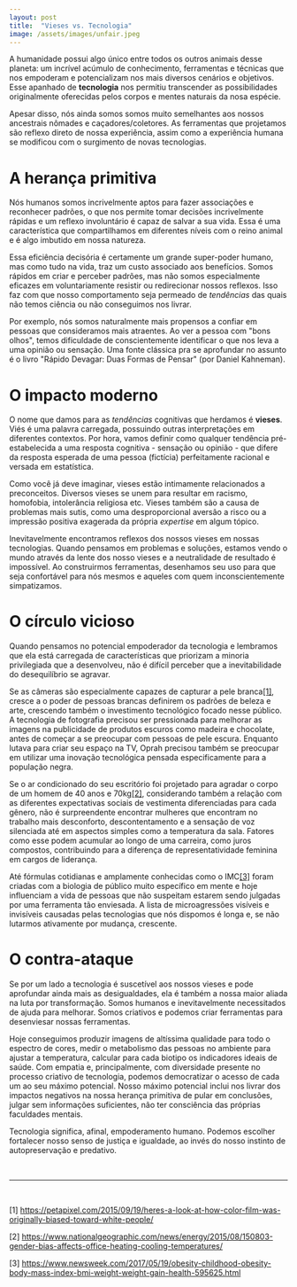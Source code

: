 ```yaml
---
layout: post
title:  "Vieses vs. Tecnologia"
image: /assets/images/unfair.jpeg
---
```


A humanidade possui algo único entre todos os outros animais desse planeta: um
incrível acúmulo de conhecimento, ferramentas e técnicas que nos empoderam e
potencializam nos mais diversos cenários e objetivos. Esse apanhado de
**tecnologia** nos permitiu transcender as possibilidades originalmente
oferecidas pelos corpos e mentes naturais da nosa espécie.

Apesar disso, nós ainda somos somos muito semelhantes aos nossos ancestrais
nômades e caçadores/coletores. As ferramentas que projetamos são reflexo direto
de nossa experiência, assim como a experiência humana se modificou com o
surgimento de novas tecnologias.


# A herança primitiva

Nós humanos somos incrivelmente aptos para fazer associações e reconhecer
padrões, o que nos permite tomar decisões incrivelmente rápidas e um reflexo
involuntário é capaz de salvar a sua vida. Essa é uma característica que
compartilhamos em diferentes níveis com o reino animal e é algo imbutido em
nossa natureza.

Essa eficiência decisória é certamente um grande super-poder humano, mas como
tudo na vida, traz um custo associado aos benefícios. Somos rápidos em criar e
perceber padrões, mas não somos especialmente eficazes em voluntariamente
resistir ou redirecionar nossos reflexos. Isso faz com que nosso comportamento
seja permeado de *tendências* das quais não temos ciência ou não conseguimos nos
livrar.

Por exemplo, nós somos naturalmente mais propensos a confiar em pessoas que
consideramos mais atraentes. Ao ver a pessoa com "bons olhos", temos dificuldade
de conscientemente identificar o que nos leva a uma opinião ou sensação. Uma
fonte clássica pra se aprofundar no assunto é o livro "Rápido Devagar: Duas
Formas de Pensar" (por Daniel Kahneman).


# O impacto moderno

O nome que damos para as *tendências* cognitivas que herdamos é **vieses**. Viés
é uma palavra carregada, possuindo outras interpretações em diferentes
contextos. Por hora, vamos definir como qualquer tendência pré-estabelecida a
uma resposta cognitiva - sensação ou opinião - que difere da resposta esperada
de uma pessoa (fictícia) perfeitamente racional e versada em estatística.

Como você já deve imaginar, vieses estão intimamente relacionados a
preconceitos. Diversos vieses se unem para resultar em racismo, homofobia,
intolerância religiosa etc. Vieses também são a causa de problemas mais sutis,
como uma desproporcional aversão a risco ou a impressão positiva exagerada da
própria *expertise* em algum tópico.

Inevitavelmente encontramos reflexos dos nossos vieses em nossas tecnologias.
Quando pensamos em problemas e soluções, estamos vendo o mundo através da lente
dos nosso vieses e a neutralidade de resultado é impossível. Ao construirmos
ferramentas, desenhamos seu uso para que seja confortável para nós mesmos e
aqueles com quem inconscientemente simpatizamos.


# O círculo vicioso

Quando pensamos no potencial empoderador da tecnologia e lembramos que ela está
carregada de características que priorizam a minoria privilegiada que a
desenvolveu, não é difícil perceber que a inevitabilidade do desequilíbrio se
agravar.

Se as câmeras são especialmente capazes de capturar a pele branca[[1]](#1),
cresce a o poder de pessoas brancas definirem os padrões de beleza e arte,
crescendo também o investimento tecnológico focado nesse público. A tecnologia
de fotografia precisou ser pressionada para melhorar as imagens na publicidade
de produtos escuros como madeira e chocolate, antes de começar a se preocupar
com pessoas de pele escura. Enquanto lutava para criar seu espaço na TV, Oprah
precisou também se preocupar em utilizar uma inovação tecnológica pensada
especificamente para a população negra.

Se o ar condicionado do seu escritório foi projetado para agradar o corpo de um
homem de 40 anos e 70kg[[2]](#2), considerando também a relação com as
diferentes expectativas sociais de vestimenta diferenciadas para cada gênero,
não é surpreendente encontrar mulheres que encontram no trabalho mais
desconforto, descontentamento e a sensação de voz silenciada até em aspectos
simples como a temperatura da sala. Fatores como esse podem acumular ao longo de
uma carreira, como juros compostos, contribuindo para a diferença de
representatividade feminina em cargos de liderança.

Até fórmulas cotidianas e amplamente conhecidas como o IMC[[3]](#3) foram
criadas com a biologia de público muito específico em mente e hoje influenciam a
vida de pessoas que não suspeitam estarem sendo julgadas por uma ferramenta tão
enviesada. A lista de microagressões visíveis e invisíveis causadas pelas
tecnologias que nós dispomos é longa e, se não lutarmos ativamente por mudança,
crescente.


# O contra-ataque

Se por um lado a tecnologia é suscetível aos nossos vieses e pode aprofundar
ainda mais as desigualdades, ela é também a nossa maior aliada na luta por
transformação. Somos humanos e inevitavelmente necessitados de ajuda para
melhorar. Somos criativos e podemos criar ferramentas para desenviesar nossas
ferramentas.

Hoje conseguimos produzir imagens de altíssima qualidade para todo o espectro de
cores, medir o metabolismo das pessoas no ambiente para ajustar a temperatura,
calcular para cada biotipo os indicadores ideais de saúde. Com empatia e,
principalmente, com diversidade presente no processo criativo de tecnologia,
podemos democratizar o acesso de cada um ao seu máximo potencial. Nosso máximo
potencial inclui nos livrar dos impactos negativos na nossa herança primitiva de
pular em conclusões, julgar sem informações suficientes, não ter consciência das
próprias faculdades mentais.

Tecnologia significa, afinal, empoderamento humano. Podemos escolher fortalecer
nosso senso de justiça e igualdade, ao invés do nosso instinto de
autopreservação e predativo.


<br>

---

<br>


<a id="1">[1]</a> <https://petapixel.com/2015/09/19/heres-a-look-at-how-color-film-was-originally-biased-toward-white-people/> <br>

<a id="2">[2]</a> <https://www.nationalgeographic.com/news/energy/2015/08/150803-gender-bias-affects-office-heating-cooling-temperatures/> <br>

<a id="3">[3]</a> <https://www.newsweek.com/2017/05/19/obesity-childhood-obesity-body-mass-index-bmi-weight-weight-gain-health-595625.html> <br>

